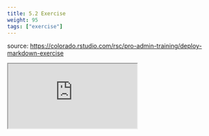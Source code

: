 ```yaml
---
title: 5.2 Exercise
weight: 95
tags: ["exercise"]
---
```


source: https://colorado.rstudio.com/rsc/pro-admin-training/deploy-markdown-exercise

<script src="/js/iframeResizer.min.js" type="text/javascript"></script>

<!-- <div class="learnr-column"> -->
<div class="responsive-container-learnr">

  <div class="animated-r-wrapper">
    <div class="animated-r-vertical">
      <div class="animated-r-circle"></div>
    </div>
    <div class="animated-r-diagonal"></div>
  </div>

  <iframe id="learnr_iframe"
    src="https://colorado.rstudio.com/rsc/pro-admin-training/deploy-markdown-exercise" 
    gesture="media"  allowfullscreen
    scrolling="yes">
  </iframe>
</div>
<!-- </div> -->

<script>
  iFrameResize({ checkOrigin: false, log: true }, '#learnr_iframe')
</script>


